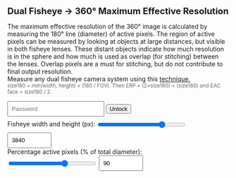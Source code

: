 # Dual Fisheye → 360° Maximum Effective Resolution

<style>
  h1 { font-size: 20px; margin: 0 0 12px; }
  label { display: block; margin: 10px 0 4px; }
  input, select { padding: 8px; width: 220px; }
  .num { font-variant-numeric: tabular-nums; }
  small { color: #666; }
  code { background: #f2f2f2; padding: 1px 4px; border-radius: 4px; }
  .presets { margin: 14px 0 4px; display: flex; gap: 10px; flex-wrap: wrap; display: none; }
  .preset-btn { padding: 8px 12px; border: 1px solid #ccc; border-radius: 8px; background: #f8f8f8; cursor: pointer; }
  .preset-btn.active { border-color: #4a7; background: #e9fff1; }
</style>

<p>
  The maximum effective resolution of the 360° image is calculated by measuring the 180° line (diameter) of active pixels. The region of active pixels can be measured by looking at objects at large distances, but visible in both fisheye lenses.
  These distant objects indicate how much resolution is in the sphere and how much is used as overlap (for stitching) between the lenses. Overlap pixels are a must for stitching, but do not contribute to final output resolution.<br>
  Measure any dual fisheye camera system using this <a href="https://gopro.com/en/us/news/beyond-counting-pixels--defining-resolution-in-spherical">technique.</a><br>
  <small>size180 = min(width, height) × (180 / FOV). Then ERP = (2×size180) × (size180) and EAC face = size180 / 2.</small>
</p>

<div id="presetbuttons" class="presets">
  Camera Presets: 
  <button id="preset-xam" class="preset-btn" type="button" title="cam1">Camera 1</button>
  <button id="preset-lam" class="preset-btn" type="button" title="cam2">Camera 2</button>
  <button id="preset-bam" class="preset-btn" type="button" title="cam3">Camera 3</button>
</div>

<div id="secrets">
	<input type="password" id="password" placeholder="Password">
	<button onclick="unlock()">Unlock</button>
	<div id="error"></div>
</div>
  
<div>
  <div>
    Fisheye width and height (px): <input type="range" style="width: 200px;vertical-align: middle;" id="vsize" name="vsize" min="1920" max="4400" value="3840" step="8">
    <input id="w" type="number" style="width: 100px;" min="1920" max="4400" value="3840" step="8">
  </div>
  <div>
    Percentage active pixels (% of total diameter):  <input type="range" style="width: 200px;vertical-align: middle;" id="pcrop" name="pcrop" min="70" max="100" value="90" step="0.2">
    <input id="crop" type="number" style="width: 100px;" value="90" min="70" max="100" step="0.2">
  </div>

  <br>
  <div>
    <canvas id="myCanvas" width="1024" height="512"></canvas>
  </div>
</div>

<div class="out" id="out"></div>

<script src="https://cdnjs.cloudflare.com/ajax/libs/crypto-js/4.2.0/crypto-js.min.js"></script>
<script>
function roundTo(x, mult) { return Math.round(x / mult) * mult; }
function fmt(x, d=2) { return Number.isFinite(x) ? x.toFixed(d) : '—'; }

var last_w = 0;
var last_crop = 0;

var cam1 = 95.0;
var cam2 = 93.0;
var cam3 = 94.0;

var max_res = 4400;
var cam1_res = 3840;

var show_eac = 0;

function setInputs(w, crop) {
  const wEl = document.getElementById('w');
  const vEl = document.getElementById('vsize');
  const cEl = document.getElementById('crop');
  const pEl = document.getElementById('pcrop');

  vEl.value = w;
  wEl.value = w;
  pEl.value = crop;
  cEl.value = crop;

  last_w = w;
  last_crop = crop;
}

function markActivePreset() {
  const w = Number(document.getElementById('w').value);
  const crop = Number(document.getElementById('crop').value);

  const presets = [
    { id: 'preset-xam', w: cam1_res, crop: cam1},
    { id: 'preset-lam', w: 3840, crop: cam2 },
    { id: 'preset-bam', w: 3840, crop: cam3 },
  ];

  presets.forEach(p => {
    const btn = document.getElementById(p.id);
    const active = (w === p.w && Math.abs(crop - p.crop) < 0.001);
    btn.classList.toggle('active', active);
  });
}

function setPreset(name) {
  if (name === 'XAM') { show_eac = 1; setInputs(cam1_res, cam1); }
  else if (name === 'LAM') { show_eac = 0; setInputs(3840, cam2); }
  else if (name === 'BAM') { show_eac = 0; setInputs(3840, cam3); }
  last_w = 0;
  last_crop = 0;
  calc();
}

function bindPresets() {
  document.getElementById('preset-xam').addEventListener('click', () => setPreset('XAM'));
  document.getElementById('preset-lam').addEventListener('click', () => setPreset('LAM'));
  document.getElementById('preset-bam').addEventListener('click', () => setPreset('BAM'));
}

function drawTextAlongArc(ctx, text, x, y, radius, startAngle, fsize) {
  ctx.save();
  ctx.translate(x, y);
  ctx.rotate(startAngle * Math.PI / 180);

  ctx.font = fsize + "px Courier New";
  ctx.fillStyle = "white";  
  ctx.textAlign = "center";

  const angleStep = 0.4 * Math.PI / (text.length - 1); // spread across 180°

  for (let i = 0; i < text.length; i++) {
    ctx.save();
    ctx.rotate(i * angleStep - (Math.PI / 2));
    ctx.fillText(text[i], 0, -radius); // inward offset for readability
    ctx.restore();
  }

  ctx.restore();
}

function drawLine(ctx, x, y, x2, y2, wid) {
  ctx.beginPath();
  ctx.moveTo(x, y);   // left edge
  ctx.lineTo(x2, y2);   // right edge
  ctx.strokeStyle = "white";
  ctx.lineWidth = wid;
  ctx.stroke();
}

function drawArrow(ctx, x, y, x2, y2, wid) {
  // Draw main line
  drawLine(ctx, x, y, x2, y2, wid);

  // Draw arrowhead
  const headlen = wid*5; // length of arrowhead
  const angle = Math.atan2(y2 - y, x2 - x);

  ctx.beginPath();
  ctx.moveTo(x2, y2);
  ctx.lineTo(x2 - headlen * Math.cos(angle - Math.PI / 6),
             y2 - headlen * Math.sin(angle - Math.PI / 6));
  ctx.moveTo(x2, y2);
  ctx.lineTo(x2 - headlen * Math.cos(angle + Math.PI / 6),
             y2 - headlen * Math.sin(angle + Math.PI / 6));
  ctx.strokeStyle = "white";
  ctx.lineWidth = wid;
  ctx.stroke();
}

function drawText(ctx, text, x, y, size, angle)
{
  var fontsize = size + "px Arial";
  ctx.rotate(angle * Math.PI / 180); // rotate in radians
  ctx.font = fontsize;
  ctx.fillStyle = "white";
  ctx.fillText(text, x, y);
}
  


function calc() {
  var w = Number(document.getElementById('vsize').value);

  if (w == last_w) {
    w = Number(document.getElementById('w').value);
    if (w >= 2880 && w <= max_res) {
      document.getElementById('vsize').value = w;
      last_w = w;
    }
  } else {
    document.getElementById('w').value = w;
    last_w = w;
  }
  const h = w;

  var crop = Number(document.getElementById('pcrop').value);
  if (crop == last_crop) {
    crop = Number(document.getElementById('crop').value);
    if (crop >= 70 && crop <= 100) {
      document.getElementById('pcrop').value = crop;
      last_crop = crop;
    }
  } else {
    document.getElementById('crop').value = crop;
    last_crop = crop;
  }

  const out = document.getElementById('out');

  if (!(w>0 && h>0 && crop>0)) {
    out.innerHTML = 'Enter positive numbers.';
    return;
  }

  const crp = crop / 100;
  const scale = w/max_res;
  const edge_scale = 1-0.5*(1-scale);
  const base = Math.min(w, h);
  const size180_raw = base * crp;
  const size180_r = Math.round(size180_raw);
  const size180_rm = roundTo(size180_raw, 8);

  const erpW_rm = size180_rm * 2;
  const erpH_rm = size180_rm;
  const erpK_rm = fmt(erpW_rm/960, 2);

  const eacF_rm       = size180_rm / 2;
  const eacF_overlap  = 4*48;

  const canvas = document.getElementById("myCanvas");
  const ctx = canvas.getContext("2d");

  var cw =  canvas.width;
  var ch =  canvas.height;
  
  var cx1 = cw/2 - cw/4*scale;
  var cx2 = cw/2 + cw/4*scale;
  var cy = ch/2;

  ctx.fillStyle = "rgba(20,20,20,255)";
  ctx.fillRect(0, 0, cw, ch);
  ctx.fillStyle = "black";
  ctx.fillRect(cw*0.5*(1-scale), ch*0.5*(1-scale), cw*scale, ch*scale);

  ctx.textAlign = "center";
  ctx.textBaseline = "middle";
  drawText(ctx, "unused black pixels", cw/2, ch*edge_scale-9, 14*scale, 0);

  ctx.beginPath();
  ctx.arc(cx1, cy, 1.1*cx1*scale, 0, Math.PI * 2);
  var gradient = ctx.createRadialGradient(cx1, cy, cy * 0.96*scale, cx1, cy, cy * 1.04*scale);
  gradient.addColorStop(0, "red");          // center solid
  gradient.addColorStop(1, "rgba(255,0,0,0)"); // edge transparent
  ctx.fillStyle = gradient;
  //ctx.fillStyle = "red";
  ctx.fill();

  ctx.beginPath();
  ctx.arc(cx2, cy, 1.1*cx1*scale, 0, Math.PI * 2);
  gradient = ctx.createRadialGradient(cx2, cy, cy * 0.96*scale, cx2, cy, cy * 1.04*scale);
  gradient.addColorStop(0, "red");          // center solid
  gradient.addColorStop(1, "rgba(255,0,0,0)"); // edge transparent
  ctx.fillStyle = gradient;
  ctx.fill();

  drawTextAlongArc(ctx, "overlap pixels (for stitching)", cx1, cy, (cy+10)*crp*scale, 55, 16*scale)
  drawTextAlongArc(ctx, "overlap pixels (for stitching)", cx2, cy, (cy+10)*crp*scale, 55, 16*scale)  


  ctx.beginPath();
  ctx.arc(cx1, cy, cy*crp*scale, 0, Math.PI * 2);
  ctx.fillStyle = "green";
  ctx.fill();

  ctx.beginPath();
  ctx.arc(cx2, cy, cy*crp*scale, 0, Math.PI * 2);
  ctx.fillStyle = "green";
  ctx.fill();

  drawArrow(ctx, cx1, cy, cx1-cy*crp*scale, cy, 3*scale);
  drawArrow(ctx, cx1, cy, cx1+cy*crp*scale, cy, 3*scale);
  drawArrow(ctx, cx2, cy, cx2-cy*crp*scale, cy, 3*scale);
  drawArrow(ctx, cx2, cy, cx2+cy*crp*scale, cy, 3*scale);
  
  drawText(ctx, "180° Active Pixels", cx1, cy-14*scale, 30*scale, 0);
  drawText(ctx, "180° Active Pixels", cx2, cy-14*scale, 30*scale, 0);
  
  drawText(ctx, "Front", cx1, cy-54*scale, 24*scale, 0);
  drawText(ctx, "Back", cx2, cy-54*scale, 24*scale, 0);
  
  var respix = erpH_rm + "px";
  drawText(ctx, respix, cx1, cy+15*scale, 18*scale, 0);
  drawText(ctx, respix, cx2, cy+15*scale, 18*scale, 0);

  var txt = erpK_rm + "K";
  drawText(ctx, txt, cx1, cy+65*scale, 40*scale, 0);
  drawText(ctx, txt, cx2, cy+65*scale, 40*scale, 0);
  
  var src = w + " x " + h;
  drawText(ctx, src, 50*scale+cw*(1-edge_scale), 15*scale+ch*(1-edge_scale), 16*scale, 0);
  drawText(ctx, src, -50*scale+cw*edge_scale, 15*scale+ch*(1-edge_scale), 16*scale, 0);
 
	var group1 = `
		<p><strong>Inputs</strong>: width=${w}, height=${h}, crop=${crop}%</p>

		<p><strong>180° dimensions:</strong><br>
		  180° Fisheye Size: <b class="num">${size180_rm}</b> × <b class="num">${size180_rm}</b>
		</p>

		<p><strong>ERP that matches this sampling</strong> (W × H = 2×size180 × size180)<br>
		  ERP Full Size: <b class="num">${eacF_rm*4}</b> × <b class="num">${eacF_rm*2}</b><br>
		  Maximum marketing resolution for the sphere: <b class="num">${erpK_rm}K</b><br>
		</p>
		`;
	
	var group2 = `
		<div id="eac"><strong>GoPro MAX/MAX2 cameras use EAC 360° format</strong><br>
		  EAC Face Size: <b class="num">${eacF_rm}</b> × <b class="num">${eacF_rm}</b><br>
		  EAC Full Size 3x2: <b class="num">${eacF_rm*3}</b> × <b class="num">${eacF_rm*2}</b><br>
		  EAC Full Size 3x2 + blending overlap : <b class="num">${eacF_rm*3+ eacF_overlap}</b> × <b class="num">${eacF_rm*2}</b>
		</p></div>
	`;

	var group3 = `<p>
		<small>Terms: <br>
		<b>ERP</b> (Equirectangular Projection) - ERP is a flat‑image format for 360° images that maps the sphere onto a rectangle with a 2:1 aspect ratio. Because of the way the math works, the top and bottom poles are stretched, just like on most world maps.<br>	
		`;
	var group4 = `<b>EAC</b> (Equiangular Cubemap) - EAC is 360° format that stores the image as six square faces of a cube, just like a traditional cubemap use in video gaming, but each face is laid out so that every pixel covers exactly the same angular width and height. This “equal‑angle” layout keeps distortion low at the poles and gives a more uniform resolution across the whole sphere, which is why it’s more efficient for 360° video storage.<br>
		`;
	
	var group5 = `<br>
		Assumptions: <br>
		Resolution calculations are for perfectly ideal fisheye lenses. 
		In practice, real lens have distortion curves, which add or subtract resolution for different parts of the image. 
		However, the average resolution for the sphere can not exceed the maximum resolution calculated here.<br>
		<br>
		GoPro, HERO, MAX and their respective logos are trademarks or registered trademarks of GoPro, Inc. in the United States and other countries. Other trademarks are the property of their respective owners.
		</small>
		</p>
	  `;
	  
    if(show_eac)
    {
		out.innerHTML = group1 + group2 + group3 + group4 + group5;
	} 
	else
	{
		out.innerHTML = group1 + group3 + group5;
	}

  markActivePreset();
}

const ciphertext = "U2FsdGVkX18Xv+4p6Lt2Lx8hjaj2YYvrLiShf+eZ47lAmAieRDxCz0RDNU4qPUWGdVxb9VFXuqBLBdRvFddPXffGpl+us6f//y06xF+TPEt8BwOG9krb2Olg2dBVhUfP";

function parseCSV(input) {
  return input.split(",").map(item => item.trim());
}

function parseCSVwithNumbers(input) {
  return input.split(",").map(item => {
    item = item.trim();
    return isNaN(item) ? item : Number(item);
  });
}

function unlock() {
  const pw = document.getElementById('password').value;
  try {
	const bytes = CryptoJS.AES.decrypt(ciphertext, pw);
	const plaintext = bytes.toString(CryptoJS.enc.Utf8);
	if (!plaintext) 
	{
		throw new Error("Wrong password");
	}
	
	let parsed = parseCSVwithNumbers(plaintext);
	max_res = cam1_res = parsed[0];
	cam1 = parsed[1];
	cam2 = parsed[2];
	cam3 = parsed[3];
	
	document.getElementById('preset-xam').innerText = parsed[4];
	document.getElementById('preset-lam').innerText = parsed[5];
	document.getElementById('preset-bam').innerText = parsed[6];
	
	setPreset("XAM");
	
	document.getElementById("secrets").style.display = "none";
	document.getElementById("presetbuttons").style.display = "block";
	document.getElementById("eac").style.display = "block";
  } catch (e) {
	//document.getElementById('error').innerText = CryptoJS.AES.encrypt("This is the secret message!", "password").toString();
	document.getElementById('error').innerText = "Invalid password. Try again.";
  }
}


let frameCount = 0;
function animate() {
  if (frameCount % 10 === 0) {
    calc();
  }
  requestAnimationFrame(animate);
}

['w','vsize','pcrop','crop'].forEach(id => {
  document.getElementById(id).addEventListener('input', calc);
});
bindPresets();
calc();

animate();

</script>